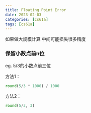 ```yaml
---
title: Floating Point Error
date: 2023-02-03 
categories: [cs61a]
tags: [cs61a]
---
```


如果做大规模计算 中间可能损失很多精度

### 保留小数点前n位

eg. 5/3的小数点前三位

方法1：
```python
round(5/3 * 1000) / 1000
```

方法2：
```python
round(5/3, 3)
```
